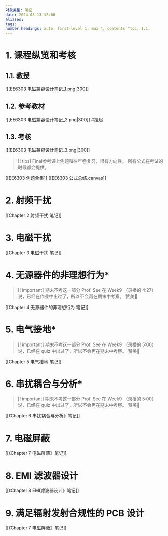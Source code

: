 ```yaml
---
对象类型: 笔记
date: 2024-08-13 18:06
aliases: 
tags: 
number headings: auto, first-level 1, max 4, contents ^toc, 1.1.
---
```

# 1. 课程纵览和考核
## 1.1. 教授

![[EE6303 电磁兼容设计笔记_1.png|300]]

## 1.2. 参考教材

![[EE6303 电磁兼容设计笔记_2.png|300]]
#挂起 
## 1.3. 考核

![[EE6303 电磁兼容设计笔记_3.png|300]]

>[! tips]
>Final参考课上例题和往年卷复习，很有方向性。
>所有公式在考试的时候都会提供。
>

[[EE6303 例题合集]]
[[EE6303 公式总结.canvas]]

# 2. 射频干扰

[[Chapter 2 射频干扰 笔记]]

# 3. 电磁干扰

[[Chapter 3 电磁干扰 笔记]]

# 4. 无源器件的非理想行为*

>[! important] 期末不考这一部分
>Prof. See 在 Week9 （录播的 4:27）说，已经在作业中出过了，所以不会再在期末中考察。
>赞美🙏
>

[[Chapter 4 无源器件的非理想行为 笔记]]

# 5. 电气接地*

>[! important] 期末不考这一部分
>Prof. See 在 Week9 （录播的 5:00）说，已经在 quiz 中出过了，所以不会再在期末中考察。
>赞美🙏
>

[[Chapter 5 电气接地 笔记]]

# 6. 串扰耦合与分析*

>[! important] 期末不考这一部分
>Prof. See 在 Week9 （录播的 5:00）说，已经在 quiz 中出过了，所以不会再在期末中考察。
>赞美🙏
>

[[《Chapter 6 串扰耦合与分析》笔记]]

# 7. 电磁屏蔽

[[《Chapter 7 电磁屏蔽》笔记]]


# 8. EMI 滤波器设计

[[《Chapter 8 EMI滤波器设计》笔记]]

# 9. 满足辐射发射合规性的 PCB 设计

[[《Chapter 7 电磁屏蔽》笔记]]